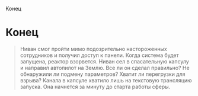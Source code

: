 Конец
# Конец
> Ниван смог пройти мимо подозрительно настороженных сотрудников и получил доступ к панели. Когда система будет запущена, реактор взорвется. Ниван сел в спасательную капсулу и направил автопилот на Землю. Все ли он сделал правильно? Не обнаружили ли подмену параметров? Хватит ли перегрузки для взрыва? Канала в капсуле хватило лишь на текстовую трансляцию запуска. Она начнется за минуту до старта работы сферы.


<script>
    // Ну ты нетерпеливый конечно
    function resize () {
        textarea.style.height = 'auto';
        textarea.style.height = textarea.scrollHeight+'px';
    }
    function time() {
        return (new Date().toLocaleTimeString('en-US', { hour12: false, 
                                             hour: "numeric", 
                                             minute: "numeric", second:"numeric"}));
    }
    function log(text) {
        textarea.value = textarea.value.split("\n").slice(-5).join("\n");
        textarea.value += "[" + time() + "] " + text + "\n";
        resize();
    }

    function startStream() {
        var data = {
            0: function(){log("И мы начинаем показывать вам как Корпорация устанавливает самую большую в солнечной системе электростанцию на само Солнце!")},
            8: function(){log("Вся подготовка уже была проведена в декабре и осталось только включить реактор - сфера перестанет пропускать свет и начнет использовать звезду на благо!")},
            19: function(){log("На место приехал сам глава Корпорации. Он рассказывает людям о светлом будущем с новой системой.")},
            32: function(){log("Этот момент превносит самое большое изменение в жизнь землян за всю историю планеты!")},
            40: function(){log("Сфера начинает темнеть!")},
            52: function(){log("Уже все ее стороны абсолютно черные!")},
            51: function(){console.log((new Audio('./res/aaa.mp3')).play())},
            60: function(){log("СФЕРА ЗАПУЩЕНА!!!! ВСЕ ПРОШЛО УСПЕШНО!!! ОГРОМНЫЙ ШАГ ДЛЯ КОРПОРАЦИИ И ГИГАНТСКИЙ ДЛЯ ВСЕГО ЧЕЛОВЕЧЕСТВА!")},
            71: function(){log("Подождите, что за свет на оболочке со строны Меркурия? Он становится все ярче и ярче!")},
            75: function(){log("Помехи, связь прервана")},
            78: function(){log("Подключено, связь восстановлена по экстренному каналу.")},
            85: function(){log("реактор... .....я.. гиган... .ыра в сф....")},
            86: function(){log("... центр масс смести.. сфера падает на сол..")},
            96: function(){log("СФЕРА ГОРИТ! НЕПРЕДВИДЕННЫЙ ВЗРЫВ РЕАКТОРА! ЧТО ЗНАЧИТ ОСТАНОВИТЬ ТРАНСЛЯЦИЮ? ЧТО ......")},
            98: function(){log("Источник не отвечает, связь прервана.")},
            105: function(){addFinal()}
        };
        for (var time in data) {
            setTimeout(data[time], time*1000);
        }
    }
    function addFinal() {
        var end = document.createElement("div");
        var t1 = document.createElement("p");
        t1.innerText = "Через несколько дней выйдет расследование о самой большой коррупционной схеме с замешанными туда гендиректорами дочерних компаний корпорации. Её влияние значительно упадет и уже не позволит игнорировать интересы жителей Земли.";
        var t2 = document.createElement("p");
        t2.innerText = "Справедливость восторжествовала, а вы прошли этот маленький новогодний квест. Что тут сказать?";
        var t3 = document.createElement("p");
        t3.id = "NY";
        t3.innerText = " С новым 2019 годом!";
        var t4 = document.createElement("p");
        t4.innerHTML = "А теперь перейдите на <a target='_blank' href='https://goo.gl/forms/yTHMAcnnlmyhR4042'>сюда</a>, чтобы подвести итоги.";
        end.appendChild(t1);
        end.appendChild(t2);
        end.appendChild(t3);
        end.appendChild(t4);
        d.append(end);
    }

    var d = document.getElementById("firstBlock");
    var textarea = document.createElement("textarea");
    var cd = document.createElement("p");
    cd.id = "countDown"
    textarea.readOnly = true;
    d.appendChild(cd);
    d.appendChild(textarea);

    var countDownDate = new Date("Dec 31, 2018 23:59:00").getTime();
    var x = setInterval(function() {
        var now = new Date().getTime();
        var distance = countDownDate - now;
        var days = Math.floor(distance / (1000 * 60 * 60 * 24));
        var hours = Math.floor((distance % (1000 * 60 * 60 * 24)) / (1000 * 60 * 60));
        var minutes = Math.floor((distance % (1000 * 60 * 60)) / (1000 * 60));
        var seconds = Math.floor((distance % (1000 * 60)) / 1000);
        document.getElementById("countDown").innerHTML = "До начала прямой трансляции: <br>" + days + "д. " + hours + "ч. "
        + minutes + "м. " + seconds + "с. ";
        if (distance < 0) {
            startStream();
            clearInterval(x);
            document.getElementById("countDown").innerHTML = "";
        }
    }, 200);

    log("Подключено, ожидайте");
</script>